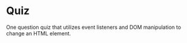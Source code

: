 # Quiz

One question quiz that utilizes event listeners and DOM manipulation to change an HTML element.
